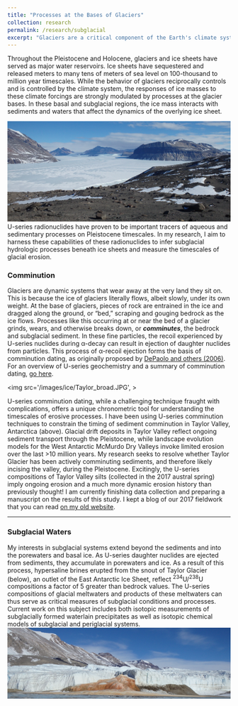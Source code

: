 ```yaml
---
title: "Processes at the Bases of Glaciers"
collection: research
permalink: /research/subglacial
excerpt: "Glaciers are a critical component of the Earth's climate system, and have drastically shaped the Earth's surface at high latitudes and elevations. I use U-series isotopes to investigate subglacial hydrologic systems of ice sheets and the timescales of glacial erosion.<br/><img src='/images/ice/Linebreen_snout.jpg' width ="250">"
---
```


Throughout the Pleistocene and Holocene, glaciers and ice sheets have served as major water reservoirs. Ice sheets have sequestered and released meters to many tens of meters of sea level on 100-thousand to million year timescales. While the behavior of glaciers reciprocally controls and is controlled by the climate system, the responses of ice masses to these climate forcings are strongly modulated by processes at the glacier bases. In these basal and subglacial regions, the ice mass interacts with sediments and waters that affect the dynamics of the overlying ice sheet.

<img src='/images/ice/UpperTaylor.JPG'>
U-series radionuclides have proven to be important tracers of aqueous and sedimentary processes on Pleistocene timescales. In my research, I aim to harness these capabilities of these radionuclides to infer subglacial hydrologic processes beneath ice sheets and measure the timescales of glacial erosion.

### Comminution
Glaciers are dynamic systems that wear away at the very land they sit on. This is because the ice of glaciers literally flows, albeit slowly, under its own weight. At the base of glaciers, pieces of rock are entrained in the ice and dragged along the ground, or “bed,” scraping and gouging bedrock as the ice flows. Processes like this occurring at or near the bed of a glacier grinds, wears, and otherwise breaks down, or __*comminutes*__, the bedrock and subglacial sediment. In these fine particles, the recoil experienced by U-series nuclides during α-decay can result in ejection of daughter nuclides from particles. This process of α-recoil ejection forms the basis of comminution dating, as originally proposed by [DePaolo and others (2006)](https://doi.org/10.1016/j.epsl.2006.06.004). For an overview of U-series geochemistry and a summary of comminution dating,  [go here](https://grahamedwards.github.io/research/u-comm).

<img src='/images/ice/Taylor_broad.JPG', >

U-series comminution dating, while a challenging technique fraught with complications, offers a unique chronometric tool for understanding the timescales of erosive processes. I have been using U-series comminution techniques to constrain the timing of sediment comminution in Taylor Valley, Antarctica (above). Glacial drift deposits in Taylor Valley reflect ongoing sediment transport through the Pleistocene, while landscape evolution models for the West Antarctic McMurdo Dry Valleys invoke limited erosion over the last >10 million years. My research seeks to resolve whether Taylor Glacier has been actively comminuting sediments, and therefore likely incising the valley, during the Pleistocene. Excitingly, the U-series compositions of Taylor Valley silts (collected in the 2017 austral spring) imply ongoing erosion and a much more dynamic erosion history than previously thought! I am currently finishing data collection and preparing a manuscript on the results of this study. I kept a blog of our 2017 fieldwork that you can read [on my old website](https://edwardsgh.wordpress.com/blogs/taylor-valley-antarctica-2017/).

---
### Subglacial Waters
My interests in subglacial systems extend beyond the sediments and into the porewaters and basal ice. As U-series daughter nuclides are ejected from sediments, they accumulate in porewaters and ice. As a result of this process, hypersaline brines erupted from the snout of Taylor Glacier (below), an outlet of the East Antarctic Ice Sheet, reflect <sup>234</sup>U/<sup>238</sup>U compositions a factor of 5 greater than bedrock values. The U-series compositions of glacial meltwaters and products of these meltwaters can thus serve as critical measures of subglacial conditions and processes. Current work on this subject includes both isotopic measurements of subglacially formed waterlain precipitates as well as isotopic chemical models of subglacial and periglacial systems.
<img src='/images/ice/BloodFalls.JPG'>

